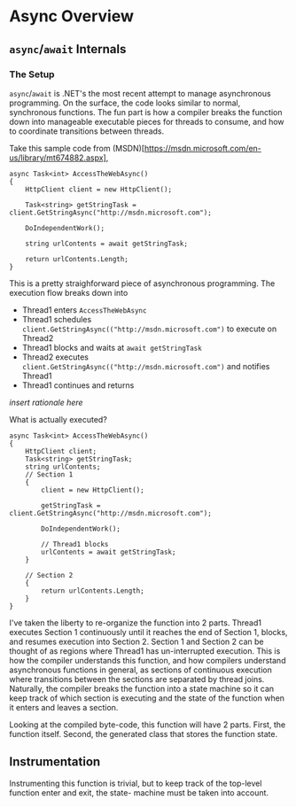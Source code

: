 # Async Overview

## `async`/`await` Internals

### The Setup

`async`/`await` is .NET's the most recent attempt to manage asynchronous programming.  On the surface, the
code looks similar to normal, synchronous functions.  The fun part is how a compiler breaks the function down
into manageable executable pieces for threads to consume, and how to coordinate transitions between threads.

Take this sample code from (MSDN)[https://msdn.microsoft.com/en-us/library/mt674882.aspx],

```
async Task<int> AccessTheWebAsync()
{
    HttpClient client = new HttpClient();

    Task<string> getStringTask = client.GetStringAsync("http://msdn.microsoft.com");

    DoIndependentWork();

    string urlContents = await getStringTask;

    return urlContents.Length;
}
```

This is a pretty straighforward piece of asynchronous programming.  The execution flow breaks down into

- Thread1 enters `AccessTheWebAsync`
- Thread1 schedules `client.GetStringAsync(("http://msdn.microsoft.com")` to execute on Thread2
- Thread1 blocks and waits at `await getStringTask`
- Thread2 executes `client.GetStringAsync(("http://msdn.microsoft.com")` and notifies Thread1
- Thread1 continues and returns

_insert rationale here_

What is actually executed?

```
async Task<int> AccessTheWebAsync()
{
    HttpClient client;
    Task<string> getStringTask;
    string urlContents;
    // Section 1
    {
        client = new HttpClient();

        getStringTask = client.GetStringAsync("http://msdn.microsoft.com");

        DoIndependentWork();

        // Thread1 blocks
        urlContents = await getStringTask;
    }

    // Section 2
    {
        return urlContents.Length;
    }
}
```

I've taken the liberty to re-organize the function into 2 parts.  Thread1 executes Section 1 continuously
until it reaches the end of Section 1, blocks, and resumes execution into Section 2.  Section 1 and Section 2
can be thought of as regions where Thread1 has un-interrupted execution.  This is how the compiler understands
this function, and how compilers understand asynchronous functions in general, as sections of continuous
execution where transitions between the sections are separated by thread joins.  Naturally, the compiler
breaks the function into a state machine so it can keep track of which section is executing and the state
of the function when it enters and leaves a section.

Looking at the compiled byte-code, this function will have 2 parts.  First, the function itself.  Second,
the generated class that stores the function state.

## Instrumentation

Instrumenting this function is trivial, but to keep track of the top-level function enter and exit, the state-
machine must be taken into account.